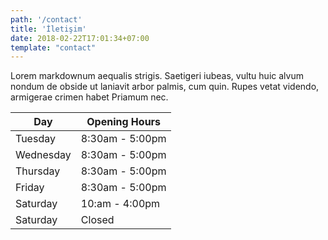 ```yaml
---
path: '/contact'
title: 'İletişim'
date: 2018-02-22T17:01:34+07:00
template: "contact"
---
```


Lorem markdownum aequalis strigis. Saetigeri iubeas, vultu huic alvum nondum de obside ut laniavit arbor palmis, cum quin. Rupes vetat videndo, armigerae crimen habet Priamum nec.

| Day       | Opening Hours   |
| --------- | --------------- |
| Tuesday   | 8:30am - 5:00pm |
| Wednesday | 8:30am - 5:00pm |
| Thursday  | 8:30am - 5:00pm |
| Friday    | 8:30am - 5:00pm |
| Saturday  | 10:am - 4:00pm  |
| Saturday  | Closed          |
